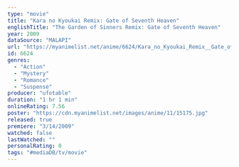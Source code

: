 ```yaml
---
type: "movie"
title: "Kara no Kyoukai Remix: Gate of Seventh Heaven"
englishTitle: "The Garden of Sinners Remix: Gate of Seventh Heaven"
year: 2009
dataSource: "MALAPI"
url: "https://myanimelist.net/anime/6624/Kara_no_Kyoukai_Remix__Gate_of_Seventh_Heaven"
id: 6624
genres: 
  - "Action"
  - "Mystery"
  - "Romance"
  - "Suspense"
producer: "ufotable"
duration: "1 hr 1 min"
onlineRating: 7.56
poster: "https://cdn.myanimelist.net/images/anime/11/15175.jpg"
released: true
premiere: "3/14/2009"
watched: false
lastWatched: ""
personalRating: 0
tags: "#mediaDB/tv/movie"
---
```

